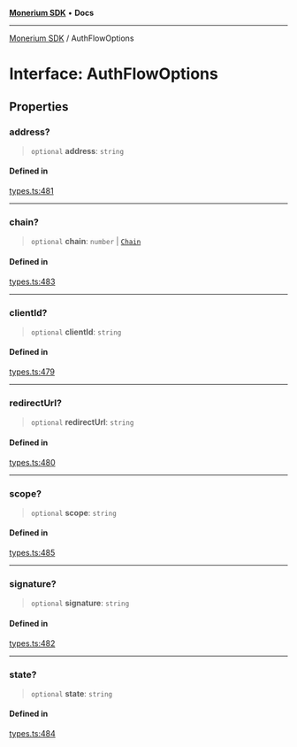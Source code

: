 [**Monerium SDK**](../README.md) • **Docs**

***

[Monerium SDK](../README.md) / AuthFlowOptions

# Interface: AuthFlowOptions

## Properties

### address?

> `optional` **address**: `string`

#### Defined in

[types.ts:481](https://github.com/monerium/js-monorepo/blob/294e3704bc2735fba770b1d2fbba8f31f3bfa306/packages/sdk/src/types.ts#L481)

***

### chain?

> `optional` **chain**: `number` \| [`Chain`](../type-aliases/Chain.md)

#### Defined in

[types.ts:483](https://github.com/monerium/js-monorepo/blob/294e3704bc2735fba770b1d2fbba8f31f3bfa306/packages/sdk/src/types.ts#L483)

***

### clientId?

> `optional` **clientId**: `string`

#### Defined in

[types.ts:479](https://github.com/monerium/js-monorepo/blob/294e3704bc2735fba770b1d2fbba8f31f3bfa306/packages/sdk/src/types.ts#L479)

***

### redirectUrl?

> `optional` **redirectUrl**: `string`

#### Defined in

[types.ts:480](https://github.com/monerium/js-monorepo/blob/294e3704bc2735fba770b1d2fbba8f31f3bfa306/packages/sdk/src/types.ts#L480)

***

### scope?

> `optional` **scope**: `string`

#### Defined in

[types.ts:485](https://github.com/monerium/js-monorepo/blob/294e3704bc2735fba770b1d2fbba8f31f3bfa306/packages/sdk/src/types.ts#L485)

***

### signature?

> `optional` **signature**: `string`

#### Defined in

[types.ts:482](https://github.com/monerium/js-monorepo/blob/294e3704bc2735fba770b1d2fbba8f31f3bfa306/packages/sdk/src/types.ts#L482)

***

### state?

> `optional` **state**: `string`

#### Defined in

[types.ts:484](https://github.com/monerium/js-monorepo/blob/294e3704bc2735fba770b1d2fbba8f31f3bfa306/packages/sdk/src/types.ts#L484)
